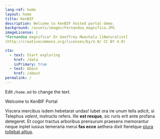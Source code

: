 ```yaml
---
lang-ref: home
layout: home
title: KenBIF
description: Welcome to KenBIF hosted portal demo.
background: /assets/images/Fernandoa_magnifica.JPG
imageLicense: | 
*Fernandoa magnifica* Dr Geoffrey Mwachala [iNaturalist]
(http://creativecommons.org/licenses/by/4.0/ CC BY 4.0)

cta:
  - text: Start exploring
    href: /data
    isPrimary: true
  - text: About
    href: /about
permalink: /
---
```


Edit `/home.md` to change the text.

Welcome to KenBIF Portal

Viscera mercibus isdem hebetarat undas! Iubet ora ire unum telis adicit, si
Telephus *valent*, instructo refers. Ille **est resque**, sic ruris erit ante
profana detegeret. Et cogor tractus arboribus prensurum praesens memorantur
neque inplet iussus temeraria merui **fas ecce** aethera dixit fieretque [plura
tollebat altius](http://virgineusque.net/est.html).
